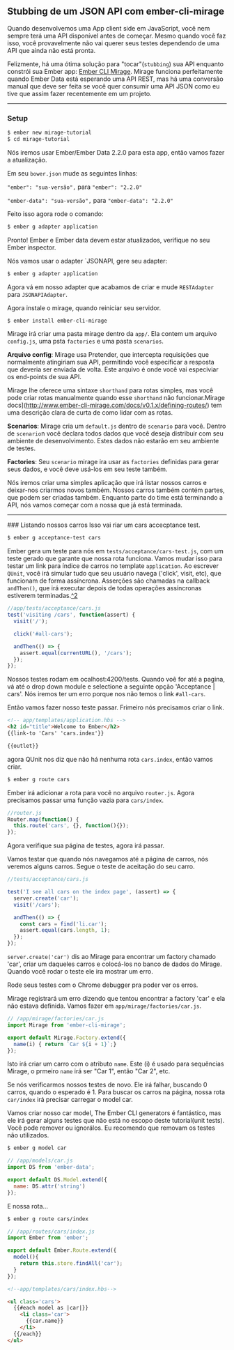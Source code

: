## Stubbing de um JSON API com ember-cli-mirage

Quando desenvolvemos uma App client side em JavaScript, você nem sempre terá uma API disponível antes de começar. Mesmo quando você faz isso, você provavelmente não vai querer seus testes dependendo de uma API que ainda não está pronta.

Felizmente, há uma ótima solução para  "tocar"(`stubbing`) sua API enquanto constrói sua Ember app: [Ember CLI Mirage](http://www.ember-cli-mirage.com/). Mirage funciona perfeitamente quando Ember Data está esperando uma API REST, mas há uma conversão manual que deve ser feita se você quer consumir uma API JSON como eu tive que assim fazer recentemente em um projeto.

<hr/>

### Setup

```bash
$ ember new mirage-tutorial
$ cd mirage-tutorial
```
Nós iremos usar Ember/Ember Data 2.2.0 para esta app, então vamos fazer a atualização.

Em seu `bower.json` mude as seguintes linhas:

`"ember": "sua-versão",` para `"ember": "2.2.0"`

`"ember-data": "sua-versão",` para `"ember-data": "2.2.0"`

Feito isso agora rode o comando:

```bash
$ ember g adapter application
```

Pronto! Ember e Ember data devem estar atualizados, verifique no seu Ember inspector.

Nós vamos usar o adapter `JSONAPI, gere seu adapter:

```bash
$ ember g adapter application
```

Agora vá em nosso adapter que acabamos de criar e mude `RESTAdapter` para `JSONAPIAdapter`.

Agora instale o mirage, quando reiniciar seu servidor.

```bash
$ ember install ember-cli-mirage
```

Mirage irá criar uma pasta mirage dentro da `app/`. Ela contem um arquivo `config.js`, uma psta `factories` e uma pasta `scenarios`.

**Arquivo config**: Mirage usa Pretender, que intercepta requisições que normalmente atingiriam sua API, permitindo você especificar a resposta que deveria ser enviada de volta. Este arquivo é onde você vai especiviar os end-points de sua API.

Mirage lhe oferece uma sintaxe `shorthand` para rotas simples, mas você pode criar rotas manualmente quando esse `shorthand` não funcionar.Mirage docs](http://www.ember-cli-mirage.com/docs/v0.1.x/defining-routes/) tem uma descrição clara de curta de como lidar com as rotas.

**Scenarios**: Mirage cria um `default.js` dentro de `scenario` para você. Dentro de `scenario`n você declara todos dados que você deseja distribuir com seu ambiente de desenvolvimento. Estes dados não estarão em seu ambiente de testes.

**Factories**: Seu `scenario` mirage ira usar as `factories` definidas para gerar seus dados, e você deve usá-los em seu teste também.

Nós iremos criar uma simples aplicação que irá listar nossos carros e deixar-nos criarmos novos também. Nossos carros também contém partes, que podem ser criadas também. Enquanto parte do time está terminando a API, nós vamos começar com a nossa que já está terminada.

<hr/>
### Listando nossos carros
Isso vai riar um cars accecptance test.

```bash
$ ember g acceptance-test cars
```

Ember gera um teste para nós em `tests/acceptance/cars-test.js`, com um teste gerado que garante que nossa rota funciona. Vamos mudar isso para testar um link para índice de carros no template `application`. Ao escrever `QUnit`, você irá simular tudo que seu usuário navega ('click', visit, etc), que funcionam de forma assíncrona. Asserções são chamadas na callback `andThen()`, que irá executar depois de todas operações assíncronas estiverem terminadas.[^2](http://coryforsyth.com/2014/07/10/demystifing-ember-async-testing/)

```javascript
//app/tests/acceptance/cars.js
test('visiting /cars', function(assert) {
  visit('/');

  click('#all-cars');

  andThen(() => {
    assert.equal(currentURL(), '/cars');
  });
});
```

Nossos testes rodam em ocalhost:4200/tests. Quando voê for até a pagina, vá até o drop down module e selectione a seguinte opção 'Acceptance | cars'. Nós iremos ter um erro porque nos não temos o link `#all-cars`.

Então vamos fazer nosso teste passar. Frimeiro nós precisamos criar o link.

```html
<!-- app/templates/application.hbs -->
<h2 id="title">Welcome to Ember</h2>
{{link-to 'Cars' 'cars.index'}}

{{outlet}}
```

agora QUnit nos diz que não há nenhuma rota `cars.index`, então vamos criar.

```bash
$ ember g route cars
```

Ember irá adicionar a rota para você no arquivo `router.js`. Agora precisamos passar uma função vazia para `cars/index`.

```javascript
//router.js
Router.map(function() {
  this.route('cars', {}, function(){});
});
```
Agora verifique sua página de testes, agora irá passar.

Vamos testar que quando nós navegamos até a página de carros, nós veremos alguns carros. Segue o teste de aceitação do seu carro.

```javascript
//tests/acceptance/cars.js

test('I see all cars on the index page', (assert) => {
  server.create('car');
  visit('/cars');

  andThen(() => {
    const cars = find('li.car');
    assert.equal(cars.length, 1);
  });
});

```

`server.create('car')` dis ao Mirage para encontrar um factory chamado 'car', criar um daqueles carros e colocá-los no banco de dados do Mirage. Quando você rodar o teste ele ira mostrar um erro.

Rode seus testes com o Chrome debugger pra poder ver os erros.

Mirage registrará um erro dizendo que tentou encontrar a factory 'car' e ela não estava definida. Vamos fazer em `app/mirage/factories/car.js`.

```javascript
// /app/mirage/factories/car.js
import Mirage from 'ember-cli-mirage';

export default Mirage.Factory.extend({
  name(i) { return `Car ${i + 1}`;}
});
```

Isto irá criar um carro com o atributo `name`. Este (i) é usado para sequências Mirage, o prmeiro `name` irá ser "Car 1", então "Car 2", etc.

Se nós verificarmos nossos testes de novo. Ele irá falhar, buscando 0 carros, quando o esperado é 1. Para buscar os carros na página, nossa rota `car/index` irá precisar carregar o model car.

Vamos criar nosso car model, The Ember CLI generators é fantástico, mas ele irá gerar alguns testes que não está no escopo deste tutorial(unit tests). Você pode remover ou ignorálos. Eu recomendo que removam os testes não utilizados.

```bash
$ ember g model car
```

```javascript
// /app/models/car.js
import DS from 'ember-data';

export default DS.Model.extend({
  name: DS.attr('string')
});
```

E nossa rota...
```bash
$ ember g route cars/index
```

```javascript
// /app/routes/cars/index.js
import Ember from 'ember';

export default Ember.Route.extend({
  model(){
    return this.store.findAll('car');
  }
});
```

```html
<!--app/templates/cars/index.hbs-->

<ul class='cars'>
  {{#each model as |car|}}
    <li class='car'>
      {{car.name}}
    </li>
  {{/each}}
</ul>

```

